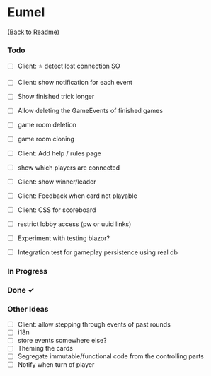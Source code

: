 # Eumel

[(Back to Readme)](readme.md)

### Todo

- [ ] Client: ⭐ detect lost connection [SO](https://stackoverflow.com/questions/66281695/signalr-the-sendcoreasync-method-cannot-be-called-if-the-connection-is-not-ac) 
- [ ] Client: show notification for each event  
- [ ] Show finished trick longer  
- [ ] Allow deleting the GameEvents of finished games  
- [ ] game room deletion  
- [ ] game room cloning  
- [ ] Client: Add help / rules page  
- [ ] show which players are connected  
- [ ] Client: show winner/leader  
- [ ] Client: Feedback when card not playable  
- [ ] Client: CSS for scoreboard  
- [ ] restrict lobby access (pw or uuid links)  
- [ ] Experiment with testing blazor?
- [ ] Integration test for gameplay persistence using real db  


### In Progress


### Done ✓


### Other Ideas

- [ ] Client: allow stepping through events of past rounds  
- [ ] i18n  
- [ ] store events somewhere else?  
- [ ] Theming the cards  
- [ ] Segregate immutable/functional code from the controlling parts  
- [ ] Notify when turn of player  